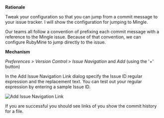 **Rationale**

Tweak your configuration so that you can jump from a commit message to your issue tracker. I will show the configuration for jumping to Mingle.

Our teams all follow a convention of prefixing each commit message with a reference to the Mingle issue. Because of that convention, we can configure RubyMine to jump directly to the issue.

**Mechanism**

_Preferences > Version Control > Issue Navigation_ and _Add_ (using the '+' button)

In the Add Issue Navigation Link dialog specify the Issue ID regular expression and the replacement text. You can test out your regular expression by entering a sample Issue ID.

![Add Issue Navigation Link](https://github.com/amckinnell/RubyMineTips/blob/master/images/jump-to-issue-tracker.png)

If you are successful you should see links of you show the commit history for a file.


